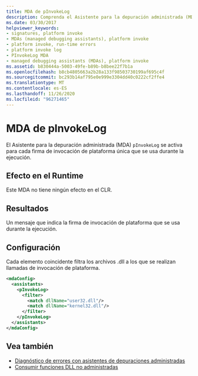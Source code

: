 ```yaml
---
title: MDA de pInvokeLog
description: Comprenda el Asistente para la depuración administrada (MDA) pInvokeLog, que se activa para cada firma de invocación de plataforma única que se usa durante la ejecución en .NET.
ms.date: 03/30/2017
helpviewer_keywords:
- signatures, platform invoke
- MDAs (managed debugging assistants), platform invoke
- platform invoke, run-time errors
- platform invoke log
- PInvokeLog MDA
- managed debugging assistants (MDAs), platform invoke
ms.assetid: b830444a-5003-49fe-b89b-b8bee22f7b1a
ms.openlocfilehash: b8cb4805663a2b28a133f98503730199af695c4f
ms.sourcegitcommit: bc293b14af795e0e999e3304dd40c0222cf2ffe4
ms.translationtype: MT
ms.contentlocale: es-ES
ms.lasthandoff: 11/26/2020
ms.locfileid: "96271465"
---
```

# <a name="pinvokelog-mda"></a>MDA de pInvokeLog

El Asistente para la depuración administrada (MDA) `pInvokeLog` se activa para cada firma de invocación de plataforma única que se usa durante la ejecución.  
  
## <a name="effect-on-the-runtime"></a>Efecto en el Runtime  

 Este MDA no tiene ningún efecto en el CLR.  
  
## <a name="output"></a>Resultados  

 Un mensaje que indica la firma de invocación de plataforma que se usa durante la ejecución.  
  
## <a name="configuration"></a>Configuración  

 Cada elemento coincidente filtra los archivos .dll a los que se realizan llamadas de invocación de plataforma.  
  
```xml  
<mdaConfig>  
  <assistants>  
    <pInvokeLog>  
      <filter>  
        <match dllName="user32.dll"/>  
        <match dllName="kernel32.dll"/>  
      </filter>  
    </pInvokeLog>  
  </assistants>  
</mdaConfig>  
```  
  
## <a name="see-also"></a>Vea también

- [Diagnóstico de errores con asistentes de depuraciones administradas](diagnosing-errors-with-managed-debugging-assistants.md)
- [Consumir funciones DLL no administradas](../interop/consuming-unmanaged-dll-functions.md)
